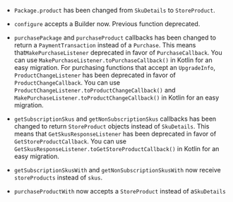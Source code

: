 - `Package.product` has been changed from `SkuDetails` to `StoreProduct`. 

- `configure` accepts a Builder now. Previous function deprecated. 

- `purchasePackage` and `purchaseProduct` callbacks has been changed to return a `PaymentTransaction` instead of a `Purchase`. 
  This means that`MakePurchaseListener` deprecated in favor of `PurchaseCallback`. 
  You can use `MakePurchaseListener.toPurchaseCallback()` in Kotlin for an easy migration.
  For purchasing functions that accept an `UpgradeInfo`, `ProductChangeListener` has been deprecated in favor of `ProductChangeCallback`. 
  You can use `ProductChangeListener.toProductChangeCallback()` and `MakePurchaseListener.toProductChangeCallback()` in Kotlin for an easy migration.

- `getSubscriptionSkus` and `getNonSubscriptionSkus` callbacks has been changed to return `StoreProduct` objects instead 
  of `SkuDetails`. This means that `GetSkusResponseListener` has been deprecated in favor of `GetStoreProductCallback`. 
  You can use `GetSkusResponseListener.toGetStoreProductCallback()` in Kotlin for an easy migration.  
  
- `getSubscriptionSkusWith` and `getNonSubscriptionSkusWith` now receive `storeProducts` instead of `skus`.
- `purchaseProductWith` now accepts a `StoreProduct` instead of a`SkuDetails`
